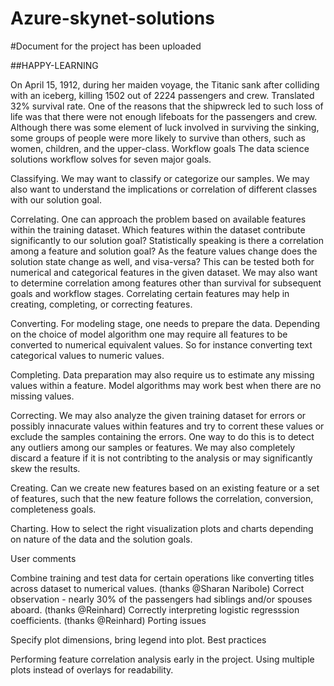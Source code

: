 # Azure-skynet-solutions 
#Document for the project has been uploaded

##HAPPY-LEARNING


On April 15, 1912, during her maiden voyage, the Titanic sank after colliding with an iceberg, killing 1502 out of 2224 passengers and crew. Translated 32% survival rate.
One of the reasons that the shipwreck led to such loss of life was that there were not enough lifeboats for the passengers and crew.
Although there was some element of luck involved in surviving the sinking, some groups of people were more likely to survive than others, such as women, children, and the upper-class.
Workflow goals
The data science solutions workflow solves for seven major goals.

Classifying. We may want to classify or categorize our samples. We may also want to understand the implications or correlation of different classes with our solution goal.

Correlating. One can approach the problem based on available features within the training dataset. Which features within the dataset contribute significantly to our solution goal? Statistically speaking is there a correlation among a feature and solution goal? As the feature values change does the solution state change as well, and visa-versa? This can be tested both for numerical and categorical features in the given dataset. We may also want to determine correlation among features other than survival for subsequent goals and workflow stages. Correlating certain features may help in creating, completing, or correcting features.

Converting. For modeling stage, one needs to prepare the data. Depending on the choice of model algorithm one may require all features to be converted to numerical equivalent values. So for instance converting text categorical values to numeric values.

Completing. Data preparation may also require us to estimate any missing values within a feature. Model algorithms may work best when there are no missing values.

Correcting. We may also analyze the given training dataset for errors or possibly innacurate values within features and try to corrent these values or exclude the samples containing the errors. One way to do this is to detect any outliers among our samples or features. We may also completely discard a feature if it is not contribting to the analysis or may significantly skew the results.

Creating. Can we create new features based on an existing feature or a set of features, such that the new feature follows the correlation, conversion, completeness goals.

Charting. How to select the right visualization plots and charts depending on nature of the data and the solution goals.


User comments

Combine training and test data for certain operations like converting titles across dataset to numerical values. (thanks @Sharan Naribole)
Correct observation - nearly 30% of the passengers had siblings and/or spouses aboard. (thanks @Reinhard)
Correctly interpreting logistic regresssion coefficients. (thanks @Reinhard)
Porting issues

Specify plot dimensions, bring legend into plot.
Best practices

Performing feature correlation analysis early in the project.
Using multiple plots instead of overlays for readability.
